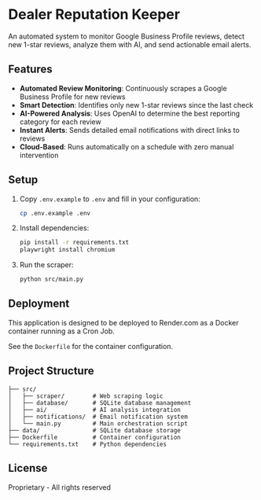 # Dealer Reputation Keeper

An automated system to monitor Google Business Profile reviews, detect new 1-star reviews, analyze them with AI, and send actionable email alerts.

## Features

- **Automated Review Monitoring**: Continuously scrapes a Google Business Profile for new reviews
- **Smart Detection**: Identifies only new 1-star reviews since the last check
- **AI-Powered Analysis**: Uses OpenAI to determine the best reporting category for each review
- **Instant Alerts**: Sends detailed email notifications with direct links to reviews
- **Cloud-Based**: Runs automatically on a schedule with zero manual intervention

## Setup

1. Copy `.env.example` to `.env` and fill in your configuration:
   ```bash
   cp .env.example .env
   ```

2. Install dependencies:
   ```bash
   pip install -r requirements.txt
   playwright install chromium
   ```

3. Run the scraper:
   ```bash
   python src/main.py
   ```

## Deployment

This application is designed to be deployed to Render.com as a Docker container running as a Cron Job.

See the `Dockerfile` for the container configuration.

## Project Structure

```
├── src/
│   ├── scraper/        # Web scraping logic
│   ├── database/       # SQLite database management
│   ├── ai/             # AI analysis integration
│   ├── notifications/  # Email notification system
│   └── main.py         # Main orchestration script
├── data/               # SQLite database storage
├── Dockerfile          # Container configuration
└── requirements.txt    # Python dependencies
```

## License

Proprietary - All rights reserved
